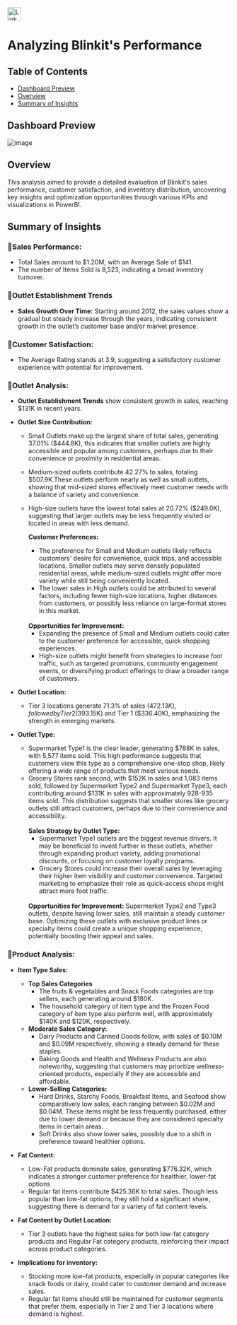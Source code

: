 <a href="https://www.linkedin.com/in/kshitija-chilbule-b98515309/" target="_blank">
  <img src="https://img.shields.io/badge/LinkedIn-Connect-blue?style=flat&logo=linkedin" alt="LinkedIn Badge" style="height: 30px; width: auto;">
</a>

# Analyzing Blinkit's Performance

## Table of Contents
- [Dashboard Preview](#dashboard-preview)
- [Overview](#overview)
- [Summary of Insights](#summary-of-insights)

## Dashboard Preview

![image](https://github.com/user-attachments/assets/103fbee0-2f9a-4ae6-aa31-419522b7d7ed)


## Overview
This analysis aimed to provide a detailed evaluation of Blinkit's sales performance, customer satisfaction, and inventory distribution, uncovering key insights and optimization opportunities through various KPIs and visualizations in PowerBI.

## Summary of Insights

### 🔰Sales Performance:
- Total Sales amount to $1.20M, with an Average Sale of $141.
- The number of Items Sold is 8,523, indicating a broad inventory turnover.

### 🔰Outlet Establishment Trends
- <b>Sales Growth Over Time:</b>
Starting around 2012, the sales values show a gradual but steady increase through the years, indicating consistent growth in the outlet’s customer base and/or market presence.

### 🔰Customer Satisfaction:
- The Average Rating stands at 3.9, suggesting a satisfactory customer experience with potential for improvement.

### 🔰Outlet Analysis:
- <b>Outlet Establishment Trends</b>
show consistent growth in sales, reaching $131K in recent years.

- <b>Outlet Size Contribution: </b>
  - Small Outlets make up the largest share of total sales, generating 37.01% ($444.8K), this indicates that smaller outlets are highly accessible and popular among customers, perhaps due to their convenience or proximity in residential areas.
  - Medium-sized outlets contribute 42.27% to sales, totaling $507.9K.These outlets perform nearly as well as small outlets, showing that mid-sized stores effectively meet customer needs with a balance of variety and convenience.
  - High-size outlets have the lowest total sales at 20.72% ($249.0K), suggesting that larger outlets may be less frequently visited or located in areas with less demand.
    <br>
    
    <b>Customer Preferences: </b>
    - The preference for Small and Medium outlets likely reflects customers' desire for convenience, quick trips, and accessible locations. Smaller outlets may serve densely populated residential areas, while 
      medium-sized outlets might offer more variety while still being conveniently located.
    - The lower sales in High outlets could be attributed to several factors, including fewer high-size locations, higher distances from customers, or possibly less reliance on large-format stores in this 
      market.
    <br>
    <b>Opportunities for Improvement:</b>
    
    - Expanding the presence of Small and Medium outlets could cater to the customer preference for accessible, quick shopping experiences.
    - High-size outlets might benefit from strategies to increase foot traffic, such as targeted promotions, community engagement events, or diversifying product offerings to draw a broader range of customers.


- <b>Outlet Location: </b>
   - Tier 3 locations generate 71.3% of sales ($472.13K), followed by Tier 2 ($393.15K) and Tier 1 ($336.40K), emphasizing the strength in emerging markets.

- <b>Outlet Type: </b>
   - Supermarket Type1 is the clear leader, generating $788K in sales, with 5,577 items sold. This high performance suggests that customers view this type as a comprehensive one-stop shop, likely offering a wide range of products that meet various needs.
   - Grocery Stores rank second, with $152K in sales and 1,083 items sold, followed by Supermarket Type2 and Supermarket Type3, each contributing around $131K in sales with approximately 928-935 items sold. This distribution suggests that smaller stores like grocery outlets still attract customers, perhaps due to their convenience and accessibility.
     <br>
     <br>
     <b>Sales Strategy by Outlet Type:</b>
     - Supermarket Type1 outlets are the biggest revenue drivers. It may be beneficial to invest further in these outlets, whether through expanding product variety, adding promotional discounts, or focusing on 
       customer loyalty programs.
     - Grocery Stores could increase their overall sales by leveraging their higher item visibility and customer convenience. Targeted marketing to emphasize their role as quick-access shops might attract more 
       foot traffic.
     <br>
     <b>Opportunities for Improvement:</b>
     Supermarket Type2 and Type3 outlets, despite having lower sales, still maintain a steady customer base. Optimizing these outlets with exclusive product lines or specialty items could create a unique 
     shopping experience, potentially boosting their appeal and sales.
  

 
### 🔰Product Analysis:
- <b>Item Type Sales:</b>
  - <b>Top Sales Categories</b>
    - The fruits & vegetables and Snack Foods categories are top sellers, each generating around $180K.
    - The household category of item type and the Frozen Food category of item type also perform well, with approximately $140K and $120K, respectively.
  - <b>Moderate Sales Category:</b>
    - Dairy Products and Canned Goods follow, with sales of $0.10M and $0.09M respectively, showing a steady demand for these staples.
    - Baking Goods and Health and Wellness Products are also noteworthy, suggesting that customers may prioritize wellness-oriented products, especially if they are accessible and affordable.
  - <b>Lower-Selling Categories:</b>
    - Hard Drinks, Starchy Foods, Breakfast Items, and Seafood show comparatively low sales, each ranging between $0.02M and $0.04M. These items might be less frequently purchased, either due to lower demand or because they are considered specialty items in certain areas.
    - Soft Drinks also show lower sales, possibly due to a shift in preference toward healthier options.
  
- <b>Fat Content:</b>
  - Low-Fat products dominate sales, generating $776.32K, which indicates a stronger customer preference for healthier, lower-fat options
  - Regular fat items contribute $425.36K to total sales. Though less popular than low-fat options, they still hold a significant share, suggesting there is demand for a variety of fat content levels.
- <b>Fat Content by Outlet Location:</b>
  - Tier 3 outlets have the highest sales for both low-fat category products and Regular Fat category products, reinforcing their impact across product categories.
- <b>Implications for inventory: </b>
  - Stocking more low-fat products, especially in popular categories like snack foods or dairy, could cater to customer demand and increase sales.
  - Regular fat items should still be maintained for customer segments that prefer them, especially in Tier 2 and Tier 3 locations where demand is highest.
